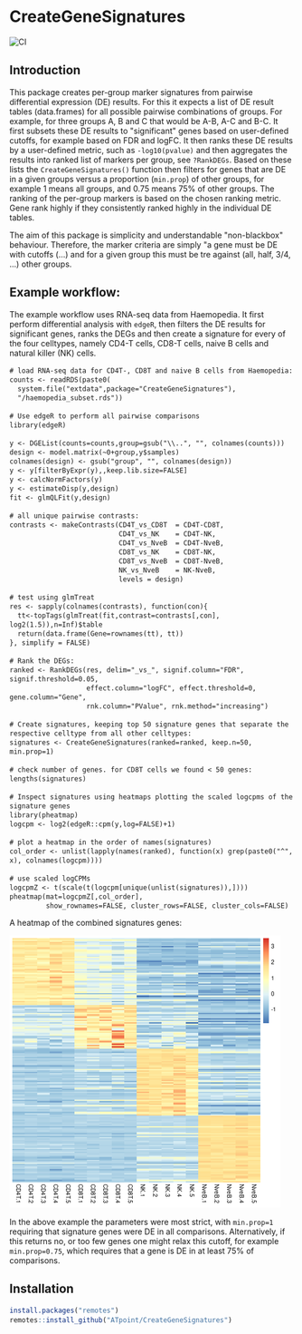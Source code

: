 # CreateGeneSignatures

![CI](https://github.com/ATpoint/CreateGeneSignatures/actions/workflows/ci.yml/badge.svg)

## Introduction

This package creates per-group marker signatures from pairwise differential expression (DE) results. For this it expects a list of DE result tables (data.frames) for all possible pairwise combinations of groups. For example, for three groups A, B and C that would be A-B, A-C and B-C. It first subsets these DE results to "significant" genes based on user-defined cutoffs, for example based on FDR and logFC. It then ranks these DE results by a user-defined metric, such as `-log10(pvalue)` and then aggregates the results into ranked list of markers per group, see `?RankDEGs`. Based on these lists the `CreateGeneSignatures()` function then filters for genes that are DE in a given groups versus a proportion (`min.prop`) of other groups, for example 1 means all groups, and 0.75 means 75% of other groups. The ranking of the per-group markers is based on the chosen ranking metric. Gene rank highly if they consistently ranked highly in the individual DE tables.

The aim of this package is simplicity and understandable "non-blackbox" behaviour. Therefore, the marker criteria are simply "a gene must be DE with cutoffs (...) and for a given group this must be tre against (all, half, 3/4, ...) other groups.

## Example workflow:

The example workflow uses RNA-seq data from Haemopedia. It first perform differential analysis with `edgeR`,
then filters the DE results for significant genes, ranks the DEGs and then create a signature for every of the four celltypes, namely CD4-T cells, CD8-T cells, naive B cells and natural killer (NK) cells.

```{r}
# load RNA-seq data for CD4T-, CD8T and naive B cells from Haemopedia:
counts <- readRDS(paste0(
  system.file("extdata",package="CreateGeneSignatures"),
  "/haemopedia_subset.rds"))

# Use edgeR to perform all pairwise comparisons
library(edgeR)

y <- DGEList(counts=counts,group=gsub("\\..", "", colnames(counts)))
design <- model.matrix(~0+group,y$samples)
colnames(design) <- gsub("group", "", colnames(design))
y <- y[filterByExpr(y),,keep.lib.size=FALSE]
y <- calcNormFactors(y)
y <- estimateDisp(y,design)
fit <- glmQLFit(y,design)

# all unique pairwise contrasts:
contrasts <- makeContrasts(CD4T_vs_CD8T  = CD4T-CD8T,
                           CD4T_vs_NK    = CD4T-NK,
                           CD4T_vs_NveB  = CD4T-NveB,
                           CD8T_vs_NK    = CD8T-NK,
                           CD8T_vs_NveB  = CD8T-NveB,
                           NK_vs_NveB    = NK-NveB,
                           levels = design)

# test using glmTreat                        
res <- sapply(colnames(contrasts), function(con){
  tt<-topTags(glmTreat(fit,contrast=contrasts[,con], log2(1.5)),n=Inf)$table
  return(data.frame(Gene=rownames(tt), tt))
}, simplify = FALSE)

# Rank the DEGs:
ranked <- RankDEGs(res, delim="_vs_", signif.column="FDR", signif.threshold=0.05,
                   effect.column="logFC", effect.threshold=0, gene.column="Gene",
                   rnk.column="PValue", rnk.method="increasing")

# Create signatures, keeping top 50 signature genes that separate the respective celltype from all other celltypes:
signatures <- CreateGeneSignatures(ranked=ranked, keep.n=50, min.prop=1)

# check number of genes. for CD8T cells we found < 50 genes:
lengths(signatures)

# Inspect signatures using heatmaps plotting the scaled logcpms of the signature genes
library(pheatmap)
logcpm <- log2(edgeR::cpm(y,log=FALSE)+1)

# plot a heatmap in the order of names(signatures)
col_order <- unlist(lapply(names(ranked), function(x) grep(paste0("^", x), colnames(logcpm))))

# use scaled logCPMs                           
logcpmZ <- t(scale(t(logcpm[unique(unlist(signatures)),])))
pheatmap(mat=logcpmZ[,col_order],
         show_rownames=FALSE, cluster_rows=FALSE, cluster_cols=FALSE)     
```

A heatmap of the combined signatures genes:

![heatmap](misc/heatmap.png)

In the above example the parameters were most strict, with `min.prop=1` requiring that signature genes were DE in all comparisons. Alternatively, if this returns no, or too few genes one might relax this cutoff, for example `min.prop=0.75`, which requires that a gene is DE in at least 75% of comparisons. 

## Installation

```r
install.packages("remotes")
remotes::install_github("ATpoint/CreateGeneSignatures")
```

